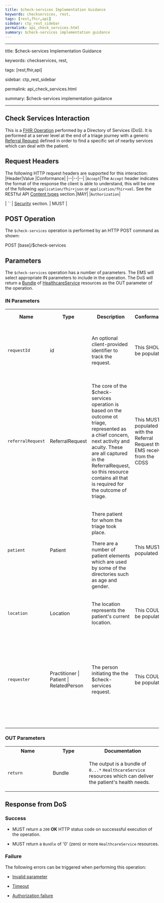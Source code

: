 ```yaml
---
title: $check-services Implementation Guidance
keywords: checkservices, rest,
tags: [rest,fhir,api]
sidebar: ctp_rest_sidebar
permalink: api_check_services.html
summary: $check-services implementation guidance 
---
```




---

title: $check-services Implementation Guidance

keywords: checkservices, rest,

tags: [rest,fhir,api]

sidebar: ctp_rest_sidebar

permalink: api_check_services.html

summary: $check-services implementation guidance

---

  
  

## Check Services Interaction ##

This is a [FHIR Operation](https://www.hl7.org/fhir/stu3/operations.html) performed by a Directory of Services (DoS). It is performed at a server level at the end of a triage journey with a generic [Referral Request](http://hl7.org/fhir/stu3/referralrequest.html) defined in order to find a specific set of nearby services which can deal with the patient.

  

## Request Headers ##

The following HTTP request headers are supported for this interaction:
|Header|Value  |Conformance|
|--|--|--|
|`Accept`|The `Accept` header indicates the format of the response the client is able to understand, this will be one of the following `application/fhir+json` or `application/fhir+xml`. See the RESTful API [Content types](api_general_guidance.html#content-types) section.|MAY|
|`Authorization`|

| `` |  [Security](api_security.html) section. | MUST |

  
  

## POST Operation

The `$check-services` operation is performed by an HTTP POST command as shown:

  

POST [base]/$check-services

  

## Parameters ##

The `$check-services` operation has a number of parameters. The EMS will select appropriate IN parameters to include in the operation. The DoS will return a [Bundle](http://hl7.org/fhir/stu3/bundle.html) of [HealthcareService](http://hl7.org/fhir/stu3/healthcareservice.html) resources as the OUT parameter of the operation.

  

### IN Parameters ##

  

<table  style="min-width:100%;width:100%">

<!-- Table Header -->

<tr>

<th  style="width:10%;">Name</th>

<th  style="width:5%;">Type</th>

<th  style="width:35%;">Description</th>

<th  style="width:15%;">Conformance</th>

<th  style="width:35%;">Implementation Guidance</th>

</tr>

<!-- Table Body -->

<tr>

<td><code  class="highlighter-rouge">requestId</code></td>

<td>id</td>

<td>An optional client-provided identifier to track the request.</td>

<td>This SHOULD be populated</td>

<td>

Each invocation of the $check-services method MUST use a unique requestId<br/>

The requestId MUST be locally unique

</td>

</tr>

  

<tr>

<td><code  class="highlighter-rouge">referralRequest</code></td>

<td>ReferralRequest</td>

<td>

The core of the $check-services operation is based on the outcome ot triage, represented as a chief concern, next activity and acuity. These are all captured in the ReferralRequest, so this resource contains all that is required for the outcome of triage.

</td>

<td>This MUST be populated with the Referral Request the EMS received from the CDSS</td>

<td></td>

</tr>

  

<tr>

<td><code  class="highlighter-rouge">patient</code></td>

<td>Patient</td>

<td>

There patient for whom the triage took place.<br/>

There are a number of patient elements which are used by some of the directories such as age and gender.

</td>

<td>This MUST be populated</td>

<td></td>

</tr>

  

<tr>

<td><code  class="highlighter-rouge">location</code></td>

<td>Location</td>

<td>

The location represents the patient's current location.

</td>

<td>This COULD be populated</td>

<td></td>

</tr>

  

<tr>

<td><code  class="highlighter-rouge">requester</code></td>

<td>Practitioner | Patient | RelatedPerson</td>

<td>

The person initiating the the $check-services request.

</td>

<td>This COULD be populated</td>

<td>

The <code  class="highlighter-rouge">requester</code> is the user of the EMS. This will typically be a <code  class="highlighter-rouge">Patient</code> or <code  class="highlighter-rouge">RelatedPerson</code> if the EMS is being used by a member of the public (e.g. a patient-facting public internet system) or a <code  class="highlighter-rouge">Practitioner</code> where there has been an <code  class="highlighter-rouge">initiatingOrganisation</code> as part of the triage.

</td>

</tr>

  

</table>

  
  

### OUT Parameters ###

  

<table  style="min-width:100%;width:100%">

<tr>

<th  style="width:25%;">Name</th>

<th  style="width:20%;">Type</th>

<th  style="width:40%;">Documentation</th>

</tr>

<tr>

<td><code  class="highlighter-rouge">return</code></td>

<td>Bundle</td>

<td>

The output is a bundle of <code  class="highlighter-rouge">0...*</code> <code  class="highlighter-rouge">HealthcareService</code> resources which can deliver the patient's health needs.

</td>

</tr>

</table>

  

## Response from DoS

  

### Success ###

* MUST return a <code  class="highlighter-rouge">200</code> **OK** HTTP status code on successsful execution of the operation.

* MUST return a <code  class="highlighter-rouge">Bundle</code> of '0' (zero) or more <code  class="highlighter-rouge">HealthcareService</code> resources.

  

### Failure ###

The following errors can be triggered when performing this operation:

*  [Invalid parameter](api_errorhandling.html#parameters)

*  [Timeout](api_errorhandling.html#time-out)

*  [Authorization failure](api_errorhandling.html)
<!--stackedit_data:
eyJoaXN0b3J5IjpbMjAyMDUwNzUwMiwxMDM4NTkzMTc4XX0=
-->
